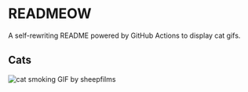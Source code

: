 # READMEOW

A self-rewriting README powered by GitHub Actions to display cat gifs.

## Cats

![cat smoking GIF by sheepfilms](https://media0.giphy.com/media/l0ExdMHUDKteztyfe/200.gif?cid=9acd02dae26sh1n0z04xvvy571g3pe0h7qr8noid75pemzw9&ep=v1_gifs_search&rid=200.gif&ct=g)
